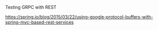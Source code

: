 Testing GRPC with REST

https://spring.io/blog/2015/03/22/using-google-protocol-buffers-with-spring-mvc-based-rest-services
